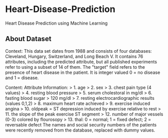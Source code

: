 # Heart-Disease-Prediction
Heart Disease Prediction using Machine Learning


## About Dataset
Context:
This data set dates from 1988 and consists of four databases: Cleveland, Hungary, Switzerland, and Long Beach V. It contains 76 attributes, including the predicted attribute, but all published experiments refer to using a subset of 14 of them. The "target" field refers to the presence of heart disease in the patient. It is integer valued 0 = no disease and 1 = disease.

Content:
Attribute Information: > 1. age > 2. sex > 3. chest pain type (4 values) > 4. resting blood pressure > 5. serum cholestoral in mg/dl > 6. fasting blood sugar > 120 mg/dl > 7. resting electrocardiographic results (values 0,1,2) > 8. maximum heart rate achieved > 9. exercise induced angina > 10. oldpeak = ST depression induced by exercise relative to rest > 11. the slope of the peak exercise ST segment > 12. number of major vessels (0-3) colored by flourosopy > 13. thal: 0 = normal; 1 = fixed defect; 2 = reversable defect The names and social security numbers of the patients were recently removed from the database, replaced with dummy values.

